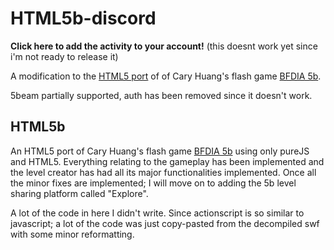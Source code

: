 # HTML5b-discord

**Click here to add the activity to your account!** (this doesnt work yet since i'm not ready to release it)

A modification to the [HTML5 port](https://coppersalts.github.io/HTML5b/) of of Cary Huang's flash game [BFDIA 5b](http://bfdi.tv/5b/).

5beam partially supported, auth has been removed since it doesn't work.

## HTML5b
An HTML5 port of Cary Huang's flash game [BFDIA 5b](http://bfdi.tv/5b/) using only pureJS and HTML5. Everything relating to the gameplay has been implemented and the level creator has had all its major functionalities implemented. Once all the minor fixes are implemented; I will move on to adding the 5b level sharing platform called "Explore".

A lot of the code in here I didn't write. Since actionscript is so similar to javascript; a lot of the code was just copy-pasted from the decompiled swf with some minor reformatting.